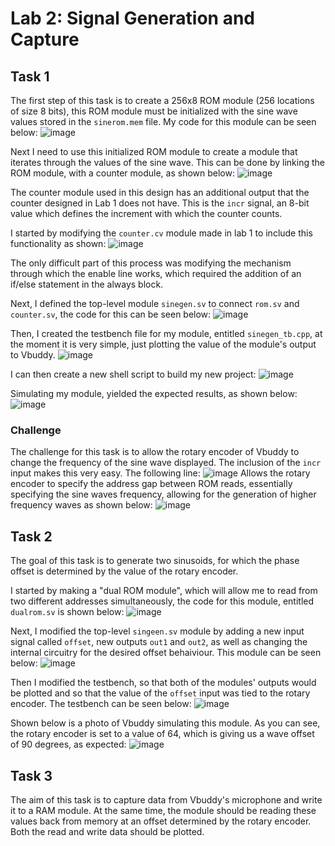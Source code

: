 # Lab 2: Signal Generation and Capture

## Task 1
The first step of this task is to create a 256x8 ROM module (256 locations of size 8 bits), this ROM module must be initialized with the sine wave values stored in the ```sinerom.mem``` file.
My code for this module can be seen below:
![image](https://github.com/tobybrowne/Lab2-SigGen/assets/135706062/2bc6c0da-f5a0-4a42-89c9-3e60c49c31a0)

Next I need to use this initialized ROM module to create a module that iterates through the values of the sine wave.
This can be done by linking the ROM module, with a counter module, as shown below:
![image](https://github.com/tobybrowne/Lab2-SigGen/assets/135706062/79cdd2bd-84c8-4102-93e1-1d304732f404)

The counter module used in this design has an additional output that the counter designed in Lab 1 does not have.
This is the ```incr``` signal, an 8-bit value which defines the increment with which the counter counts.

I started by modifying the ```counter.cv``` module made in lab 1 to include this functionality as shown:
![image](https://github.com/tobybrowne/Lab2-SigGen/assets/135706062/a48db2d3-1803-4359-be6e-199a40018a5c)

The only difficult part of this process was modifying the mechanism through which the enable line works, which required the addition of an if/else statement in the always block.

Next, I defined the top-level module ```sinegen.sv``` to connect ```rom.sv``` and ```counter.sv```, the code for this can be seen below:
![image](https://github.com/tobybrowne/Lab2-SigGen/assets/135706062/deaf77b6-0272-447c-9cfc-7b552233df94)

Then, I created the testbench file for my module, entitled ```sinegen_tb.cpp```, at the moment it is very simple, just plotting the value of the module's output to Vbuddy.
![image](https://github.com/tobybrowne/Lab2-SigGen/assets/135706062/b0921792-9f34-4b77-9559-3c3ffd4d4f5e)

I can then create a new shell script to build my new project:
![image](https://github.com/tobybrowne/Lab2-SigGen/assets/135706062/23212131-8731-4daf-9207-7cbbfbd99c5c)

Simulating my module, yielded the expected results, as shown below:
![image](https://github.com/tobybrowne/Lab2-SigGen/assets/135706062/8215a0d5-113f-4bf8-aa32-107d3857f388)

### Challenge
The challenge for this task is to allow the rotary encoder of Vbuddy to change the frequency of the sine wave displayed.
The inclusion of the ```incr``` input makes this very easy.
The following line:
![image](https://github.com/tobybrowne/Lab2-SigGen/assets/135706062/d2e2abab-5b62-48bd-83b5-a97a0d6975d8)
Allows the rotary encoder to specify the address gap between ROM reads, essentially specifying the sine waves frequency, allowing for the generation of higher frequency waves as shown below:
![image](https://github.com/tobybrowne/Lab2-SigGen/assets/135706062/1dc6f02f-001b-4856-a6d1-7cc5b288b891)

## Task 2
The goal of this task is to generate two sinusoids, for which the phase offset is determined by the value of the rotary encoder.

I started by making a "dual ROM module", which will allow me to read from two different addresses simultaneously, the code for this module, entitled ```dualrom.sv``` is shown below:
![image](https://github.com/tobybrowne/Lab2-SigGen/assets/135706062/00e815e9-5079-451a-8d7a-c194cd75ed4a)

Next, I modified the top-level ```singeen.sv``` module by adding a new input signal called ```offset```, new outputs ```out1``` and ```out2```, as well as changing the internal circuitry for the desired offset behaiviour.
This module can be seen below:
![image](https://github.com/tobybrowne/Lab2-SigGen/assets/135706062/6ae213de-69f7-4d3b-9ade-37b914ca3d15)

Then I modified the testbench, so that both of the modules' outputs would be plotted and so that the value of the ```offset``` input was tied to the rotary encoder. The testbench can be seen below:
![image](https://github.com/tobybrowne/Lab2-SigGen/assets/135706062/de041ad8-8319-4a54-8a5a-9786b99308d0)

Shown below is a photo of Vbuddy simulating this module. As you can see, the rotary encoder is set to a value of 64, which is giving us a wave offset of 90 degrees, as expected:
![image](https://github.com/tobybrowne/Lab2-SigGen/assets/135706062/17875a0e-9c5f-4d71-848e-2767f24d2443)

## Task 3
The aim of this task is to capture data from Vbuddy's microphone and write it to a RAM module. At the same time, the module should be reading these values back from memory at an offset determined by the rotary encoder.
Both the read and write data should be plotted.



























